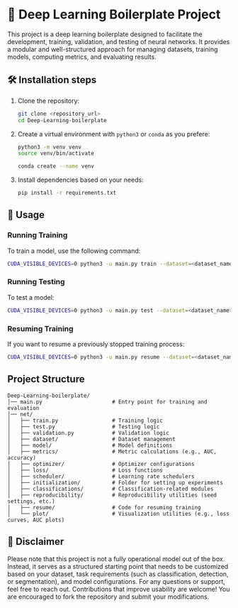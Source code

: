 # 🧠 Deep Learning Boilerplate Project

This project is a deep learning boilerplate designed to facilitate the development, training, validation, and testing of neural networks. It provides a modular and well-structured approach for managing datasets, training models, computing metrics, and evaluating results.

## 🛠️ Installation steps
1. Clone the repository:
   ```sh
   git clone <repository_url>
   cd Deep-Learning-boilerplate
   ```
2. Create a virtual environment with `python3` or `conda` as you prefere:
   ```sh
   python3 -m venv venv
   source venv/bin/activate
   ```
   ```sh
   conda create --name venv
   ```
3. Install dependencies based on your needs:
   ```sh
   pip install -r requirements.txt
   ```

## 🔩 Usage
### Running Training
To train a model, use the following command:
```sh
CUDA_VISIBLE_DEVICES=0 python3 -u main.py train --dataset=<dataset_name> --split=1-fold --norm=none --epochs=30 --lr=1e-04 --bs=2 --loss=FocalLoss > train.txt
```

### Running Testing
To test a model:
```sh
CUDA_VISIBLE_DEVICES=0 python3 -u main.py test --dataset=<dataset_name> --split=1-fold --norm=none --epochs=30 --lr=1e-04 --bs=2 --loss=FocalLoss > test.txt
```

### Resuming Training
If you want to resume a previously stopped training process:
```sh
CUDA_VISIBLE_DEVICES=0 python3 -u main.py resume --dataset=<dataset_name> --split=1-fold --norm=none --epochs=30 --lr=1e-04 --bs=2 --loss=FocalLoss > resume.txt
```

## Project Structure
```
Deep-Learning-boilerplate/
│── main.py                      # Entry point for training and evaluation
│── net/
│   ├── train.py                 # Training logic
│   ├── test.py                  # Testing logic
│   ├── validation.py            # Validation logic
│   ├── dataset/                 # Dataset management
│   ├── model/                   # Model definitions
│   ├── metrics/                 # Metric calculations (e.g., AUC, accuracy)
│   ├── optimizer/               # Optimizer configurations
│   ├── loss/                    # Loss functions
│   ├── scheduler/               # Learning rate schedulers
│   ├── initialization/          # Folder for setting up experiments
│   ├── classifications/         # Classification-related modules
│   ├── reproducibility/         # Reproducibility utilities (seed settings, etc.)
│   ├── resume/                  # Code for resuming training
│   └── plot/                    # Visualization utilities (e.g., loss curves, AUC plots)
```

## 🚨 Disclaimer
Please note that this project is not a fully operational model out of the box. Instead, it serves as a structured starting point that needs to be customized based on your dataset, task requirements (such as classification, detection, or segmentation), and model configurations.
For any questions or support, feel free to reach out. Contributions that improve usability are welcome! You are encouraged to fork the repository and submit your modifications.

